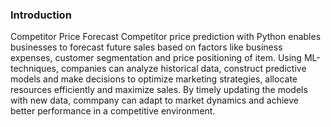 ### Introduction
Competitor Price Forecast
Competitor price prediction with Python enables businesses to forecast future sales based on factors like business expenses, customer segmentation and price positioning of item. Using ML-techniques, companies can analyze historical data, construct predictive models and make decisions to optimize marketing strategies, allocate resources efficiently and maximize sales. By timely updating the models with new data, commpany can adapt to market dynamics and achieve better performance in a competitive environment.
